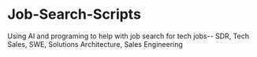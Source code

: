 # Job-Search-Scripts
Using AI and programing to help with job search for tech jobs-- SDR, Tech Sales, SWE, Solutions Architecture, Sales Engineering
